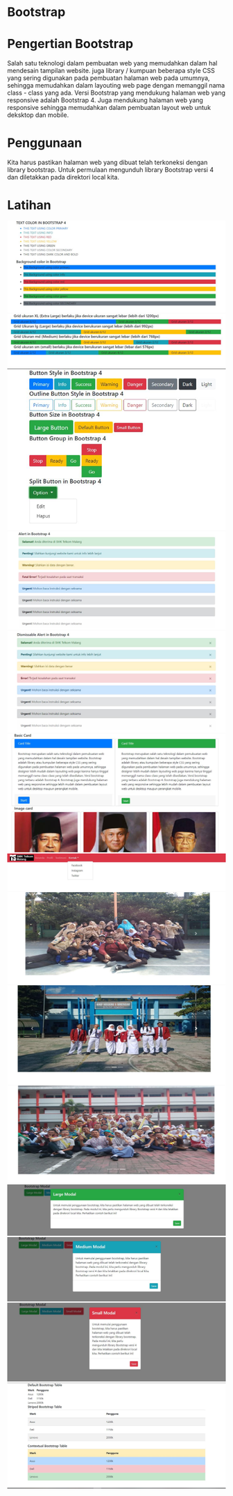 # Bootstrap
# Pengertian Bootstrap
Salah satu teknologi dalam pembuatan web yang memudahkan dalam hal mendesain tampilan website. juga library / kumpuan beberapa style CSS 
yang sering digunakan pada pembuatan halaman web pada umumnya, sehingga memudahkan dalam layouting web page dengan memanggil nama 
class - class yang ada.
Versi Bootstrap yang mendukung halaman web yang responsive adalah Bootstrap 4. Juga mendukung halaman web yang responsive
sehingga memudahkan dalam pembuatan layout web untuk deksktop dan mobile.

# Penggunaan
Kita harus pastikan halaman web yang dibuat telah terkoneksi dengan library bootstrap. Untuk permulaan mengunduh library Bootstrap 
versi 4 dan diletakkan pada direktori local kita.

# Latihan
![AltText](https://github.com/natasyaadelia/Bootstrap/blob/master/B1.JPG)
![AltText](https://github.com/natasyaadelia/Bootstrap/blob/master/B2.JPG)
![AltText](https://github.com/natasyaadelia/Bootstrap/blob/master/B3.JPG)
![AltText](https://github.com/natasyaadelia/Bootstrap/blob/master/B4.1.JPG)
![AltText](https://github.com/natasyaadelia/Bootstrap/blob/master/B4.2.JPG)
![AltText](https://github.com/natasyaadelia/Bootstrap/blob/master/B5.JPG)
![AltText](https://github.com/natasyaadelia/Bootstrap/blob/master/B6.JPG)
![AltText](https://github.com/natasyaadelia/Bootstrap/blob/master/B7.1.JPG)
![AltText](https://github.com/natasyaadelia/Bootstrap/blob/master/B7.2.JPG)
![AltText](https://github.com/natasyaadelia/Bootstrap/blob/master/B7.3.JPG)
![AltText](https://github.com/natasyaadelia/Bootstrap/blob/master/B8.1.JPG)
![AltText](https://github.com/natasyaadelia/Bootstrap/blob/master/B8.2.JPG)
![AltText](https://github.com/natasyaadelia/Bootstrap/blob/master/B8.3.JPG)
![AltText](https://github.com/natasyaadelia/Bootstrap/blob/master/B9.JPG)
